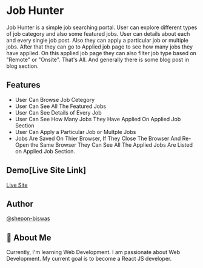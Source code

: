 # Job Hunter

Job Hunter is a simple job searching portal. User can explore different types of job category and also some featured jobs.
User can details about each and every single job post. Also they can apply a particular job or multiple jobs.
After that they can go to Applied job page to see how many jobs they have applied.
On this applied job page they can also filter job type based on "Remote" or "Onsite". That's All. And generally there is some blog post in blog section.

## Features

- User Can Browse Job Cetegory
- User Can See All The Featured Jobs
- User Can See Details of Every Job
- User Can See How Many Jobs They Have Applied On Applied Job Section
- User Can Apply a Particular Job or Multple Jobs
- Jobs Are Saved On Thier Browser, If They Close The Browser And Re-Open the Same Browser They Can See All The Applied Jobs Are Listed on Applied Job Section.

## Demo[Live Site Link]

[Live Site](https://glistening-moonbeam-69b952.netlify.app/)

## Author

[@shepon-biswas](https://github.com/shepon-biswas)

## 🚀 About Me

Currently, I'm learning Web Development. I am passionate about Web Development. My current goal is to become a React JS developer.
